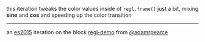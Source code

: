 this iteration tweaks the color values inside of `regl.frame()` just a bit, mixing **sine** and **cos** and speeding up the color transition

---

an [es2015](https://babeljs.io/learn-es2015/) iteration on the block [regl-demo](https://bl.ocks.org/1wheel/e025cbd91ac499d360a8b3346cb6f9e7) from [@adamrpearce](https://twitter.com/adamrpearce)